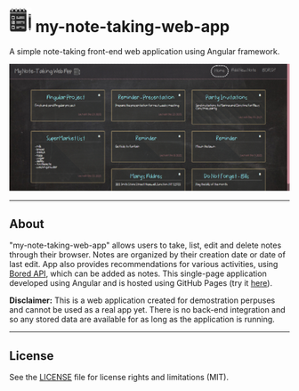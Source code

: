 # <img src="https://github.com/p17griv/my-note-taking-web-app/blob/main/src/assets/logo.png" alt="Application - Logo" width="40"/> my-note-taking-web-app
A simple note-taking front-end web application using Angular framework.

![Application - Home Page](https://github.com/p17griv/my-note-taking-web-app/blob/main/img/app-home-page.png)

---

## About
"my-note-taking-web-app" allows users to take, list, edit and delete notes through their browser. Notes are organized by their creation date or date of last edit. App also provides recommendations for various activities, using [Bored API](https://www.boredapi.com/), which can be added as notes. This single-page application developed using Angular and is hosted using GitHub Pages (try it [here](https://p17griv.github.io/my-note-taking-web-app/)).

**Disclaimer:** This is a web application created for demostration perpuses and cannot be used as a real app yet. There is no back-end integration and so any stored data are available for as long as the application is running.

---

## License

See the [LICENSE](LICENSE) file for license rights and limitations (MIT).
